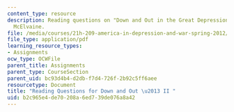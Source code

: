 ```yaml
---
content_type: resource
description: Reading questions on "Down and Out in the Great Depression" by Robert
  McElvaine.
file: /media/courses/21h-209-america-in-depression-and-war-spring-2012/b2c965e4de70208a6ed739de076a8a42_MIT21H_209S12_downout2.pdf
file_type: application/pdf
learning_resource_types:
- Assignments
ocw_type: OCWFile
parent_title: Assignments
parent_type: CourseSection
parent_uid: bc93d4b4-d2db-f7d4-726f-2b92c5ff6aee
resourcetype: Document
title: "Reading Questions for Down and Out \u2013 II "
uid: b2c965e4-de70-208a-6ed7-39de076a8a42
---
```

